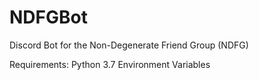 # NDFGBot
Discord Bot for the Non-Degenerate Friend Group (NDFG)

Requirements:
Python 3.7
Environment Variables
